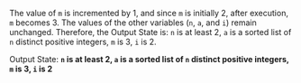 The value of `m` is incremented by 1, and since `m` is initially 2, after execution, `m` becomes 3. The values of the other variables (`n`, `a`, and `i`) remain unchanged. Therefore, the Output State is: `n` is at least 2, `a` is a sorted list of `n` distinct positive integers, `m` is 3, `i` is 2.

Output State: **`n` is at least 2, `a` is a sorted list of `n` distinct positive integers, `m` is 3, `i` is 2**